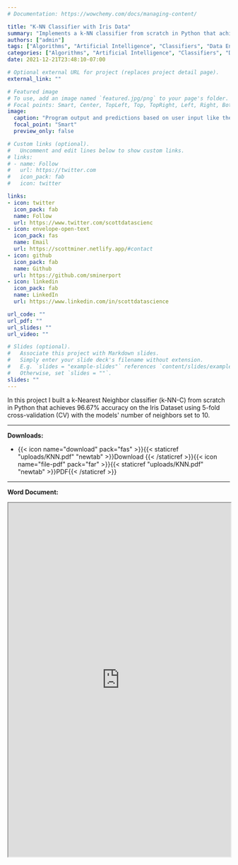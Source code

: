 ```yaml
---
# Documentation: https://wowchemy.com/docs/managing-content/

title: "K-NN Classifier with Iris Data"
summary: "Implements a k-NN classifier from scratch in Python that achieves a 96.67% accuracy on the Iris Dataset using 5-fold cross-validation (CV) and the models' number of neighbors set to 10."
authors: ["admin"]
tags: ["Algorithms", "Artificial Intelligence", "Classifiers", "Data Engineering", "Machine Learning", "Software Engineering" ]
categories: ["Algorithms", "Artificial Intelligence", "Classifiers", "Data Engineering", "Machine Learning", "Software Engineering" ]
date: 2021-12-21T23:48:10-07:00

# Optional external URL for project (replaces project detail page).
external_link: ""

# Featured image
# To use, add an image named `featured.jpg/png` to your page's folder.
# Focal points: Smart, Center, TopLeft, Top, TopRight, Left, Right, BottomLeft, Bottom, BottomRight.
image:
  caption: "Program output and predictions based on user input like the training examples found on the right-hand side of the image"
  focal_point: "Smart"
  preview_only: false

# Custom links (optional).
#   Uncomment and edit lines below to show custom links.
# links:
# - name: Follow
#   url: https://twitter.com
#   icon_pack: fab
#   icon: twitter

links:
- icon: twitter
  icon_pack: fab
  name: Follow
  url: https://www.twitter.com/scottdatascienc
- icon: envelope-open-text
  icon_pack: fas
  name: Email
  url: https://scottminer.netlify.app/#contact
- icon: github
  icon_pack: fab
  name: Github
  url: https://github.com/sminerport
- icon: linkedin
  icon_pack: fab
  name: LinkedIn
  url: https://www.linkedin.com/in/scottdatascience

url_code: ""
url_pdf: ""
url_slides: ""
url_video: ""

# Slides (optional).
#   Associate this project with Markdown slides.
#   Simply enter your slide deck's filename without extension.
#   E.g. `slides = "example-slides"` references `content/slides/example-slides.md`.
#   Otherwise, set `slides = ""`.
slides: ""
---
```


In this project I built a k-Nearest Neighbor classifier (k-NN-C) from scratch in Python that achieves 96.67% accuracy on the Iris Dataset using 5-fold cross-validation (CV) with the models' number of neighbors set to 10.

<hr/>

**Downloads:**

<ul>
	<li>{{< icon name="download" pack="fas" >}}{{< staticref "uploads/KNN.pdf" "newtab" >}}Download {{< /staticref >}}{{< icon name="file-pdf" pack="far" >}}{{< staticref "uploads/KNN.pdf" "newtab" >}}PDF{{< /staticref >}}</li>
</ul>
<hr/>

**Word Document:**
<iframe src="https://onedrive.live.com/embed?cid=5B8EDCFD5CE8D99E&resid=5B8EDCFD5CE8D99E%21467031&authkey=ACZCfiq5GB3A-uQ&em=2" width="100%" height="800" frameborder="1" scrolling="yes"></iframe>
